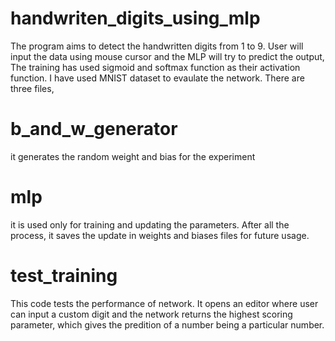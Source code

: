 # handwriten_digits_using_mlp

The program aims to detect the handwritten digits from 1 to 9. User will input the data using mouse cursor and the MLP will try to predict the output,
The training has used sigmoid and softmax function as their activation function. I have used MNIST dataset to evaulate the network. There are three files, 
# b_and_w_generator 
it generates the random weight and bias for the experiment
# mlp
it is used only for training and updating the parameters. After all the process, it saves the update in weights and biases files for future usage.
# test_training
This code tests the performance of network. It opens an editor where user can input a custom digit and the network returns the highest scoring parameter, which gives the predition of a number being a particular number.
